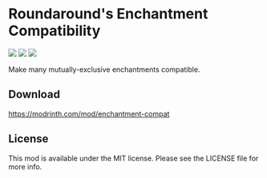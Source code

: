 # Roundaround's Enchantment Compatibility

<img src="https://img.shields.io/badge/Loader-Fabric-%23313e51?style=for-the-badge"/>
<img src="https://img.shields.io/badge/MC-1.20%20|%201.19--1.19.4-%23313e51?style=for-the-badge"/>
<img src="https://img.shields.io/badge/Side-Server-%23313e51?style=for-the-badge"/>

Make many mutually-exclusive enchantments compatible.

## Download

https://modrinth.com/mod/enchantment-compat

## License

This mod is available under the MIT license. Please see the LICENSE file for more info.